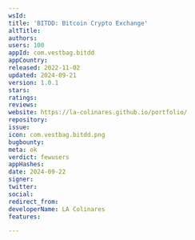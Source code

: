 ```yaml
---
wsId: 
title: 'BITDD: Bitcoin Crypto Exchange'
altTitle: 
authors: 
users: 100
appId: com.vestbag.bitdd
appCountry: 
released: 2022-11-02
updated: 2024-09-21
version: 1.0.1
stars: 
ratings: 
reviews: 
website: https://la-colinares.github.io/portfolio/
repository: 
issue: 
icon: com.vestbag.bitdd.png
bugbounty: 
meta: ok
verdict: fewusers
appHashes: 
date: 2024-09-22
signer: 
twitter: 
social: 
redirect_from: 
developerName: LA Colinares
features: 

---
```


